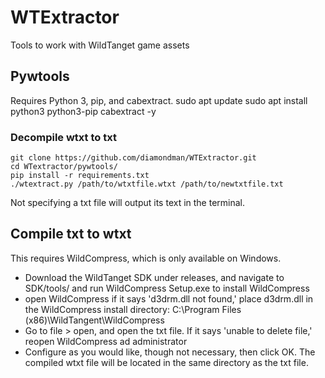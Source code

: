 # WTExtractor
Tools to work with WildTanget game assets
## Pywtools
Requires Python 3, pip, and cabextract.
    sudo apt update
    sudo apt install python3 python3-pip cabextract -y
### Decompile wtxt to txt
    git clone https://github.com/diamondman/WTExtractor.git
    cd WTextractor/pywtools/
    pip install -r requirements.txt
    ./wtextract.py /path/to/wtxtfile.wtxt /path/to/newtxtfile.txt

Not specifying a txt file will output its text in the terminal.
    
## Compile txt to wtxt
This requires WildCompress, which is only available on Windows.
* Download the WildTanget SDK under releases, and navigate to SDK/tools/ and run WildCompress Setup.exe to install WildCompress
* open WildCompress
if it says 'd3drm.dll not found,' place d3drm.dll in the WildCompress install directory: C:\Program Files (x86)\WildTangent\WildCompress
* Go to file > open, and open the txt file. If it says 'unable to delete file,' reopen WildCompress ad administrator
* Configure as you would like, though not necessary, then click OK. The compiled wtxt file will be located in the same directory as the txt file.
